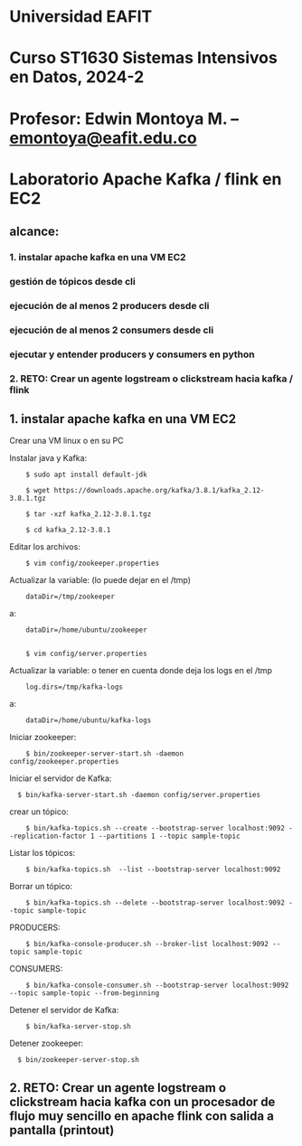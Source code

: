 # Universidad EAFIT
# Curso ST1630 Sistemas Intensivos en Datos, 2024-2
# Profesor: Edwin Montoya M. – emontoya@eafit.edu.co

# Laboratorio Apache Kafka / flink en EC2

## alcance:

### 1. instalar apache kafka en una VM EC2
###  gestión de tópicos desde cli
###  ejecución de al menos 2 producers desde cli
###  ejecución de al menos 2 consumers desde cli
###  ejecutar y entender producers y consumers en python
### 2. RETO: Crear un agente logstream o clickstream hacia kafka / flink

## 1. instalar apache kafka en una VM EC2

Crear una VM linux o en su PC 

Instalar java y Kafka: 

        $ sudo apt install default-jdk

        $ wget https://downloads.apache.org/kafka/3.8.1/kafka_2.12-3.8.1.tgz

        $ tar -xzf kafka_2.12-3.8.1.tgz

        $ cd kafka_2.12-3.8.1

Editar los archivos: 

        $ vim config/zookeeper.properties 

Actualizar la variable: (lo puede dejar en el /tmp) 

        dataDir=/tmp/zookeeper 

a: 

        dataDir=/home/ubuntu/zookeeper 


        $ vim config/server.properties 

Actualizar la variable: o tener en cuenta donde deja los logs en el /tmp 

        log.dirs=/tmp/kafka-logs 

a: 

        dataDir=/home/ubuntu/kafka-logs 

 Iniciar zookeeper: 

        $ bin/zookeeper-server-start.sh -daemon config/zookeeper.properties 

Iniciar el servidor de Kafka: 

      $ bin/kafka-server-start.sh -daemon config/server.properties 

crear un tópico: 

        $ bin/kafka-topics.sh --create --bootstrap-server localhost:9092 --replication-factor 1 --partitions 1 --topic sample-topic

Listar los tópicos: 

        $ bin/kafka-topics.sh  --list --bootstrap-server localhost:9092

Borrar un tópico: 

        $ bin/kafka-topics.sh --delete --bootstrap-server localhost:9092 --topic sample-topic 

PRODUCERS: 

        $ bin/kafka-console-producer.sh --broker-list localhost:9092 --topic sample-topic 

CONSUMERS: 

        $ bin/kafka-console-consumer.sh --bootstrap-server localhost:9092 --topic sample-topic --from-beginning 

Detener el servidor de Kafka: 

        $ bin/kafka-server-stop.sh 

Detener zookeeper: 

      $ bin/zookeeper-server-stop.sh  

## 2. RETO: Crear un agente logstream o clickstream hacia kafka con un procesador de flujo muy sencillo en apache flink con salida a pantalla (printout)
